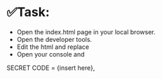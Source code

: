 # **✅Task:**
- Open the index.html page in your local browser.
- Open the developer tools.
- Edit the html and replace 
- Open your console and

SECRET CODE = {insert here},
